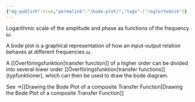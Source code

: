```yaml
---
{"dg-publish":true,"permalink":"/bode-plot/","tags":["reglerteknik"]}
---
```


Logarithmic scale of the amplitude and phase as functions of the frequency $\omega$. 

A bode plot is a graphical representation of how an input-output relation behaves at different frequencies $\omega$.

A [[Överföringsfunktion\|transfer function]] of a higher order can be divided into several lower order [[Överföringsfunktion\|transfer functions]] (typfunktioner), which can then be used to draw the bode diagram.

See →[[Drawing the Bode Plot of a composite Transfer Function\|Drawing the Bode Plot of a composite Transfer Function]]
